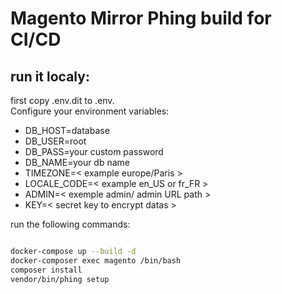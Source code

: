 # Magento Mirror Phing build for CI/CD

## run it localy:

first copy .env.dit to .env.  
Configure your environment variables:  

- DB_HOST=database
- DB_USER=root
- DB_PASS=your custom password
- DB_NAME=your db name
- TIMEZONE=< example europe/Paris >
- LOCALE_CODE=< example en_US or fr_FR >
- ADMIN=< exemple admin/ admin URL path >
- KEY=< secret key to encrypt datas >
  
run the following commands:  

```bash

docker-compose up --build -d
docker-composer exec magento /bin/bash
composer install
vendor/bin/phing setup

```
